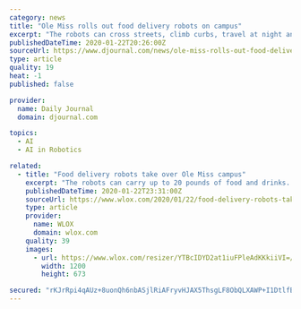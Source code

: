 ```yaml
---
category: news
title: "Ole Miss rolls out food delivery robots on campus"
excerpt: "The robots can cross streets, climb curbs, travel at night and operate in rain and snow using a combination of sophisticated machine learning, artificial intelligence and sensors to navigate. A team of humans can monitor the robots’ progress remotely and take control if needed. “We're honored to be able to help make lives a little bit ..."
publishedDateTime: 2020-01-22T20:26:00Z
sourceUrl: https://www.djournal.com/news/ole-miss-rolls-out-food-delivery-robots-on-campus/article_c0057fee-7283-5355-b8f8-a558d5e1c76e.html
type: article
quality: 19
heat: -1
published: false

provider:
  name: Daily Journal
  domain: djournal.com

topics:
  - AI
  - AI in Robotics

related:
  - title: "Food delivery robots take over Ole Miss campus"
    excerpt: "The robots can carry up to 20 pounds of food and drinks. Deliveries typically take just minutes. The robots use artificial intelligence and sensors to travel on sidewalks and navigate around any obstacles. They can even drive over curbs, across streets and through rain or snow. In case of any issues, a human can take control of the machine ..."
    publishedDateTime: 2020-01-22T23:31:00Z
    sourceUrl: https://www.wlox.com/2020/01/22/food-delivery-robots-take-over-ole-miss-campus/
    type: article
    provider:
      name: WLOX
      domain: wlox.com
    quality: 39
    images:
      - url: https://www.wlox.com/resizer/YTBcIDYD2at1iuFPleAdKKkiiVI=/1200x0/arc-anglerfish-arc2-prod-raycom.s3.amazonaws.com/public/K5HBSHMBJFB7DEYPZIQESOTIQE.jpg
        width: 1200
        height: 673

secured: "rKJrRpi4qAUz+8uonQh6nbASjlRiAFryvHJAX5ThsgLF8ObQLXAWP+I1DtlfBKtd8UpSCZE84IfdwF8matJFOuufhR5K9bkC3VhbG3tqAb0WdYUvhMv17h4HlGcpL057aPtaYTfZl6Zwk7sQmcFQiWhN5uL9XlCilAz1NUs5fqAmz4alu8d4Rr/8PIVswq9wjTQ9iinZQgBHhjIdCmAYdnEfrhEqcP/zWxyznAk8YPZa84tqOcZdeCy6YsZ1d1DVfM/vzcpeakwkRRaDjl6sXAo/eP0H7g5MTjDV6RlxibSxoH6XpgOyfTLmzH5ZCBzGp53E9EMUnYiyzKeFcFaS6fUs3niIijfeR1ECRCIjSBHSCaCGaBR2LTiGmXjgqzJCxcqIQ5NKNO6iAxBpk8npC9z3Rdk7sADdfvWx27vfnf704sFgCmmXQBsDBFpfZU4/4omJX/NufquWUqpifHaVJA==;HvZxZhw+bkKWpz8bf/7iGw=="
---
```


